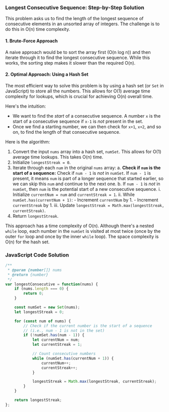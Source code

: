 ### Longest Consecutive Sequence: Step-by-Step Solution

This problem asks us to find the length of the longest sequence of consecutive elements in an unsorted array of integers. The challenge is to do this in O(n) time complexity.

#### 1. Brute-Force Approach

A naive approach would be to sort the array first (O(n log n)) and then iterate through it to find the longest consecutive sequence. While this works, the sorting step makes it slower than the required O(n).

#### 2. Optimal Approach: Using a Hash Set

The most efficient way to solve this problem is by using a hash set (or `Set` in JavaScript) to store all the numbers. This allows for O(1) average time complexity for lookups, which is crucial for achieving O(n) overall time.

Here's the intuition:
-   We want to find the *start* of a consecutive sequence. A number `x` is the start of a consecutive sequence if `x-1` is *not* present in the set.
-   Once we find a starting number, we can then check for `x+1`, `x+2`, and so on, to find the length of that consecutive sequence.

Here is the algorithm:

1.  Convert the input `nums` array into a hash set, `numSet`. This allows for O(1) average time lookups. This takes O(n) time.
2.  Initialize `longestStreak = 0`.
3.  Iterate through each `num` in the original `nums` array:
    a. **Check if `num` is the start of a sequence:** Check if `num - 1` is *not* in `numSet`. If `num - 1` is present, it means `num` is part of a longer sequence that started earlier, so we can skip this `num` and continue to the next one.
    b. If `num - 1` is *not* in `numSet`, then `num` is the potential start of a new consecutive sequence.
        i. Initialize `currentNum = num` and `currentStreak = 1`.
        ii. While `numSet.has(currentNum + 1)`:
            - Increment `currentNum` by 1.
            - Increment `currentStreak` by 1.
        iii. Update `longestStreak = Math.max(longestStreak, currentStreak)`.
4.  Return `longestStreak`.

This approach has a time complexity of O(n). Although there's a nested `while` loop, each number in the `numSet` is visited at most twice (once by the outer `for` loop and once by the inner `while` loop). The space complexity is O(n) for the hash set.

### JavaScript Code Solution

```javascript
/**
 * @param {number[]} nums
 * @return {number}
 */
var longestConsecutive = function(nums) {
    if (nums.length === 0) {
        return 0;
    }

    const numSet = new Set(nums);
    let longestStreak = 0;

    for (const num of nums) {
        // Check if the current number is the start of a sequence
        // (i.e., num - 1 is not in the set)
        if (!numSet.has(num - 1)) {
            let currentNum = num;
            let currentStreak = 1;

            // Count consecutive numbers
            while (numSet.has(currentNum + 1)) {
                currentNum++;
                currentStreak++;
            }

            longestStreak = Math.max(longestStreak, currentStreak);
        }
    }

    return longestStreak;
};
```

